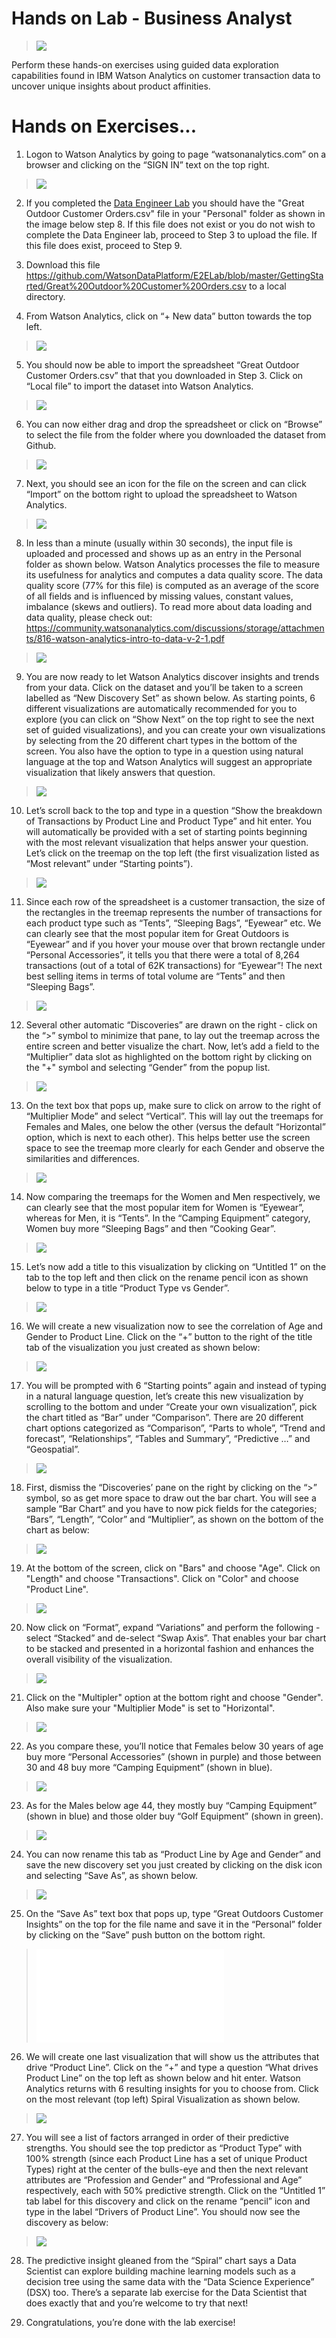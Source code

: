 # Hands on Lab - Business Analyst
> <img src="./media/DataDiscovery.png" />

Perform these hands-on exercises using guided data exploration capabilities found in IBM Watson Analytics on customer transaction data to uncover unique insights about product affinities.
 

# Hands on Exercises...


1.  Logon to Watson Analytics by going to page “watsonanalytics.com” on a browser and clicking on the “SIGN IN” text on the top right. 

 > <img src="./media/WatsonASignon.png" />

2.  If you completed the [Data Engineer Lab](https://github.com/WatsonDataPlatform/E2ELab/tree/master/dataengineer/) you should have the "Great Outdoor Customer Orders.csv" file in your "Personal" folder as shown in the image below step 8. If this file does not exist or you do not wish to complete the Data Engineer lab, proceed to Step 3 to upload the file. If this file does exist, proceed to Step 9. 

3. Download this file <https://github.com/WatsonDataPlatform/E2ELab/blob/master/GettingStarted/Great%20Outdoor%20Customer%20Orders.csv> to a local directory. 

4. From Watson Analytics, click on “+ New data” button towards the top left. 

 > <img src="./media/image9.png" />

5.  You should now be able to import the spreadsheet “Great Outdoor Customer Orders.csv” that that you downloaded in Step 3. Click on “Local file” to import the dataset into Watson Analytics.
    
 > <img src="./media/image10.png" />

6.  You can now either drag and drop the spreadsheet or click on “Browse” to select the file from the folder where you downloaded the dataset from Github.

 > <img src="./media/image11.png" />

7.  Next, you should see an icon for the file on the screen and can click “Import” on the bottom right to upload the spreadsheet to Watson Analytics.

 > <img src="./media/image12.png" />

8.  In less than a minute (usually within 30 seconds), the input file is uploaded and processed and shows up as an entry in the Personal folder as shown below. Watson Analytics processes the file to measure its usefulness for analytics and computes a data quality score. The data quality score (77% for this file) is computed as an average of the score of all fields and is influenced by missing values, constant values, imbalance (skews and outliers). To read more about data loading and data quality, please check out: <https://community.watsonanalytics.com/discussions/storage/attachments/816-watson-analytics-intro-to-data-v-2-1.pdf>

  > <img src="./media/WatsonAcsv.png" />

9.  You are now ready to let Watson Analytics discover insights and trends from your data. Click on the dataset and you’ll be taken to a screen labelled as “New Discovery Set” as shown below. As starting points, 6 different visualizations are automatically recommended for you to explore (you can click on “Show Next” on the top right to see the next set of guided visualizations), and you can create your own visualizations by selecting from the 20 different chart types in the bottom of the screen. You also have the option to type in a question using natural language at the top and Watson Analytics will suggest an appropriate visualization that likely answers that question. 
 > <img src="./media/image14.png" />

10.  Let’s scroll back to the top and type in a question “Show the breakdown of Transactions by Product Line and Product Type” and hit enter. You will automatically be provided with a set of starting points beginning with the most relevant visualization that helps answer your question. Let’s click on the treemap on the top left (the first visualization listed as “Most relevant” under “Starting points”).

 > <img src="./media/image15.png" />

11.  Since each row of the spreadsheet is a customer transaction, the size of the rectangles in the treemap represents the number of transactions for each product type such as “Tents”, “Sleeping Bags”, “Eyewear” etc. We can clearly see that the most popular item for Great Outdoors is “Eyewear” and if you hover your mouse over that brown rectangle under “Personal Accessories”, it tells you that there were a total of 8,264 transactions (out of a total of 62K transactions) for “Eyewear”! The next best selling items in terms of total volume are “Tents” and then “Sleeping Bags”.

 > <img src="./media/image16.png" />

12. Several other automatic “Discoveries” are drawn on the right - click on the “>” symbol to minimize that pane, to lay out the treemap across the entire screen and better visualize the chart. Now, let’s add a field to the “Multiplier” data slot as highlighted on the bottom right by clicking on the "+" symbol and selecting “Gender” from the popup list.

 > <img src="./media/WatsonAgender.png" />

13. On the text box that pops up, make sure to click on arrow to the right of “Multiplier Mode” and select “Vertical”. This will lay out the treemaps for Females and Males, one below the other (versus the default “Horizontal” option, which is next to each other). This helps better use the screen space to see the treemap more clearly for each Gender and observe the similarities and differences.

 > <img src="./media/image18.png" />

14. Now comparing the treemaps for the Women and Men respectively, we can clearly see that the most popular item for Women is “Eyewear”, whereas for Men, it is “Tents”. In the “Camping Equipment” category, Women buy more “Sleeping Bags” and then “Cooking Gear”.

 > <img src="./media/image19.png" />

15. Let’s now add a title to this visualization by clicking on “Untitled 1” on the tab to the top left and then click on the rename pencil icon as shown below to type in a title “Product Type vs Gender”.

 > <img src="./media/image20.png" />

16. We will create a new visualization now to see the correlation of Age and Gender to Product Line. Click on the “+” button to the right of the title tab of the visualization you just created as shown below:

 > <img src="./media/image21.png" />

17. You will be prompted with 6 “Starting points” again and instead of typing in a natural language question, let’s create this new visualization by scrolling to the bottom and under “Create your own visualization”, pick the chart titled as “Bar” under “Comparison”. There are 20 different chart options categorized as “Comparison”, “Parts to whole”, “Trend and forecast”, “Relationships”, “Tables and Summary”, “Predictive …” and “Geospatial”.

 > <img src="./media/image22.png" />

18. First, dismiss the “Discoveries’ pane on the right by clicking on the “>” symbol, so as get more space to draw out the bar chart. You will see a sample “Bar Chart” and you have to now pick fields for the categories; “Bars”, “Length”, “Color” and “Multiplier”, as shown on the bottom of the chart as below:

 > <img src="./media/image23.png" />

19. At the bottom of the screen, click on "Bars" and choose "Age". Click on "Length" and choose "Transactions". Click on "Color" and choose "Product Line". 

 > <img src="./media/image24.png" />

20. Now click on “Format”, expand “Variations” and perform the following - select “Stacked” and de-select “Swap Axis”. That enables your bar chart to be stacked and presented in a horizontal fashion and enhances the overall visibility of the visualization.

 > <img src="./media/image25.png" />

21. Click on the "Multipler" option at the bottom right and choose "Gender". Also make sure your "Multiplier Mode" is set to "Horizontal".

 > <img src="./media/image26.png" />

22. As you compare these, you’ll notice that Females below 30 years of age buy more “Personal Accessories” (shown in purple) and those between 30 and 48 buy more “Camping Equipment” (shown in blue).

 > <img src="./media/image27.png" />

23. As for the Males below age 44, they mostly buy “Camping Equipment” (shown in blue) and those older buy “Golf Equipment” (shown in green).
 > <img src="./media/image28.png" />

24. You can now rename this tab as “Product Line by Age and Gender” and save the new discovery set you just created by clicking on the disk icon and selecting “Save As”, as shown below.

  > <img src="./media/WatsonAsaveas.png" />

25. On the “Save As” text box that pops up, type “Great Outdoors Customer Insights” on the top for the file name and save it in the “Personal” folder by clicking on the “Save” push button on the bottom right.

 > <embed src="./media/image31.emf" />

26. We will create one last visualization that will show us the attributes that drive “Product Line”. Click on the “+” and type a question “What drives Product Line” on the top left as shown below and hit enter.
    Watson Analytics returns with 6 resulting insights for you to choose from. Click on the most relevant (top left) Spiral Visualization as shown below.
    
 > <img src="./media/image32.png" />

27. You will see a list of factors arranged in order of their predictive strengths. You should see the top predictor as “Product Type” with 100% strength (since each Product Line has a set of unique Product Types) right at the center of the bulls-eye and then the next relevant attributes are “Profession and Gender” and “Professional and Age” respectively, each with 50% predictive strength. Click on the “Untitled 1” tab label for this discovery and click on the rename “pencil” icon and type in the label “Drivers of Product Line”. You should now see the discovery as below:

 > <img src="./media/image33.png" />

28. The predictive insight gleaned from the “Spiral” chart says a Data Scientist can explore building machine learning models such as a decision tree using the same data with the “Data Science Experience” (DSX) too. There’s a separate lab exercise for the Data Scientist that does exactly that and you’re welcome to try that next!

29. Congratulations, you’re done with the lab exercise!
